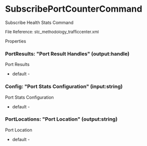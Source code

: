 # SubscribePortCounterCommand

Subscribe Health Stats Command

<font size="2">File Reference: stc_methodology_trafficcenter.xml</font>

<text>Properties</text>

### PortResults: "Port Result Handles" (output:handle)

Port Results

* default - 
### Config: "Port Stats Configuration" (input:string)

Port Stats Configuration

* default - 
### PortLocations: "Port Location" (output:string)

Port Location

* default - 
